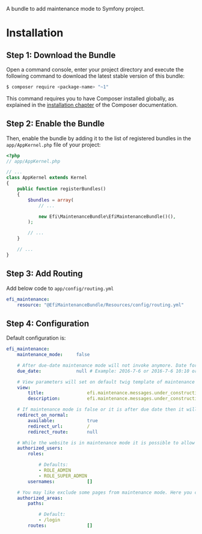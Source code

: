 A bundle to add maintenance mode to Symfony project.

Installation
============

Step 1: Download the Bundle
---------------------------

Open a command console, enter your project directory and execute the
following command to download the latest stable version of this bundle:

```bash
$ composer require <package-name> "~1"
```

This command requires you to have Composer installed globally, as explained
in the [installation chapter](https://getcomposer.org/doc/00-intro.md)
of the Composer documentation.

Step 2: Enable the Bundle
-------------------------

Then, enable the bundle by adding it to the list of registered bundles
in the `app/AppKernel.php` file of your project:

```php
<?php
// app/AppKernel.php

// ...
class AppKernel extends Kernel
{
    public function registerBundles()
    {
        $bundles = array(
            // ...

            new Efi\MaintenanceBundle\EfiMaintenanceBundle()(),
        );

        // ...
    }

    // ...
}
```

Step 3: Add Routing
-------------------
Add below code to `app/config/routing.yml`
```Yaml
efi_maintenance:
    resource: "@EfiMaintenanceBundle/Resources/config/routing.yml"
```    

Step 4: Configuration
---------------------
Default configuration is:
```Yaml
efi_maintenance:
    maintenance_mode:     false

    # After due-date maintenance mode will not invoke anymore. Date format should be 'YYYY-MM-DD' or 'YYYY-MM-DD HH:MM:SS' or 'YYYY-MM-DD HH:MM:SS +/-TT:TT' or timestamp
    due_date:             null # Example: 2016-7-6 or 2016-7-6 10:10 or 2016-7-6 10:10:10 +02:00 or 1467763200

    # View parameters will set on default twig template of maintenance bundle. These values translate before rendering
    view:
        title:                efi.maintenance.messages.under_construction.title
        description:          efi.maintenance.messages.under_construction.description

    # If maintenance mode is false or it is after due date then it will redirect to below path or url by requesting maintenance page.
    redirect_on_normal:
        available:            true
        redirect_url:         /
        redirect_route:       null

    # While the website is in maintenance mode it is possible to allow some users to visit the website based on users' roles or usernames.
    authorized_users:
        roles:

            # Defaults:
            - ROLE_ADMIN
            - ROLE_SUPER_ADMIN
        usernames:            []

    # You may like exclude some pages from maintenance mode. Here you can define their paths or routes.
    authorized_areas:
        paths:

            # Default:
            - /login
        routes:               []
```        